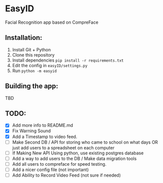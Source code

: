 # EasyID
 Facial Recognition app based on CompreFace

## Installation:
1. Install Git + Python
2. Clone this repository
3. Install dependencies `pip install -r requirements.txt`
4. Edit the config in `easyID/settings.py`
5. Run `python -m easyid`

## Building the app:
TBD

## TODO:
- [x] Add more info to README.md
- [x] Fix Warning Sound
- [x] Add a Timestamp to video feed.
- [ ] Make Second DB / API for storing who came to school on what days OR just add users to a spreadsheet on each computer 
- [ ] If Making New API Using python, use existing postgres database
- [ ] Add a way to add users to the DB / Make data migration tools
- [ ] Add all users to compreface for speed testing.
- [ ] Add a nicer config file (not important)
- [ ] Add Ability to Record Video Feed (not sure if needed)

